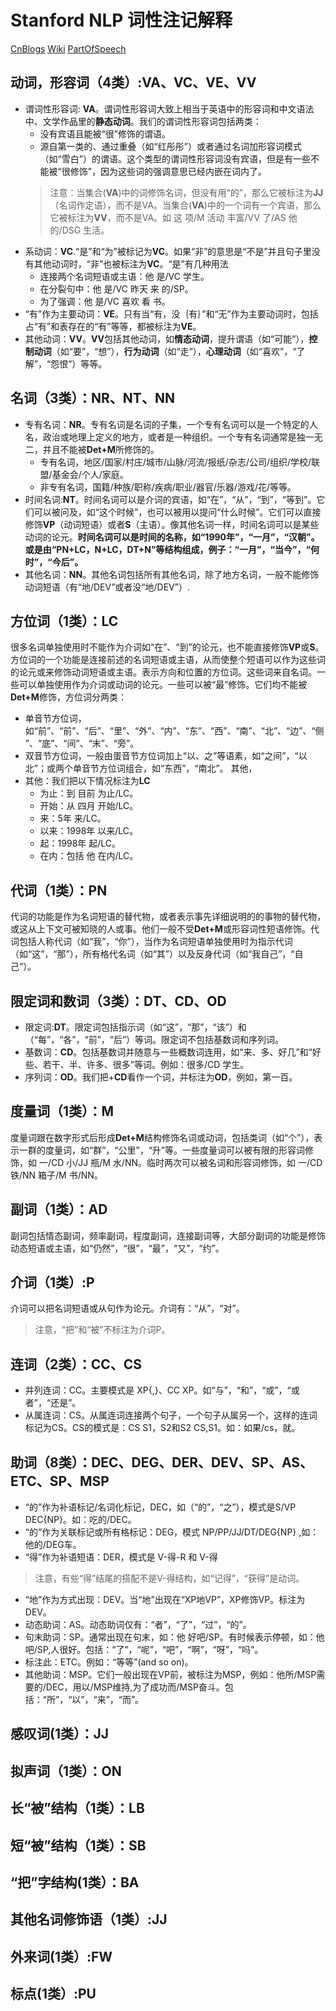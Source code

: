 
# Stanford NLP 词性注记解释 #
[CnBlogs](https://www.cnblogs.com/tonglin0325/p/6850901.html)
[Wiki](https://en.wikipedia.org/wiki/Brown_Corpus#Part-of-speech_tags_used)
[PartOfSpeech](https://stackoverflow.com/questions/1833252/java-stanford-nlp-part-of-speech-labels)
## 动词，形容词（4类）:VA、VC、VE、VV ###
* 谓词性形容词: **VA**。谓词性形容词大致上相当于英语中的形容词和中文语法中、文学作品里的**静态动词**。我们的谓词性形容词包括两类：
  * 没有宾语且能被“很”修饰的谓语。
  * 源自第一类的、通过重叠（如“红彤彤”）或者通过名词加形容词模式（如“雪白”）的谓语。这个类型的谓词性形容词没有宾语，但是有一些不能被“很修饰”，因为这些词的强调意思已经内嵌在词内了。
  > 注意：当集合(**VA**)中的词修饰名词，但没有用“的”，那么它被标注为**JJ**（名词作定语），而不是VA。当集合(**VA**)中的一个词有一个宾语，那么它被标注为**VV**，而不是VA。如 这 项/M 活动 丰富/VV 了/AS 他 的/DSG 生活。
* 系动词：**VC**.“是”和“为”被标记为**VC**。如果“非”的意思是“不是”并且句子里没有其他动词时，“非”也被标注为**VC**。“是”有几种用法
  * 连接两个名词短语或主语：他 是/VC 学生。
  * 在分裂句中：他 是/VC 昨天 来 的/SP。
  * 为了强调：他 是/VC 喜欢 看 书。
* “有”作为主要动词：**VE**。只有当“有，没｛有｝”和“无”作为主要动词时，包括占“有”和表存在的“有”等等，都被标注为**VE**。
* 其他动词：**VV**。**VV**包括其他动词，如**情态动词**，提升谓语（如“可能”），**控制动词**（如“要”，“想”），**行为动词**（如“走”），**心理动词**（如“喜欢”，“了解”，“怨恨”）等等。
## 名词（3类）：NR、NT、NN ###
* 专有名词：**NR**。专有名词是名词的子集，一个专有名词可以是一个特定的人名，政治或地理上定义的地方，或者是一种组织。一个专有名词通常是独一无二，并且不能被**Det+M**所修饰的。
  * 专有名词，地区/国家/村庄/城市/山脉/河流/报纸/杂志/公司/组织/学校/联盟/基金会/个人/家庭。
  * 非专有名词，国籍/种族/职称/疾病/职业/器官/乐器/游戏/花/等等。
* 时间名词:**NT**。时间名词可以是介词的宾语，如“在”，“从”，“到”，“等到”。它们可以被问及，如“这个时候”，也可以被用以提问“什么时候”。它们可以直接修饰**VP**（动词短语）或者**S**（主语）。像其他名词一样，时间名词可以是某些动词的论元。**时间名词可以是时间的名称，如“1990年”，“一月”，“汉朝”。或是由“PN+LC，N+LC，DT+N”等结构组成，例子：“一月”，“当今”，“何时”，“今后”。**
* 其他名词：**NN**。其他名词包括所有其他名词，除了地方名词，一般不能修饰动词短语（有“地/DEV”或者没“地/DEV”）.
## 方位词（1类）：LC ##
很多名词单独使用时不能作为介词如“在”、“到”的论元，也不能直接修饰**VP**或**S**。方位词的一个功能是连接前述的名词短语或主语，从而使整个短语可以作为这些词的论元或来修饰动词短语或主语。表示方向和位置的方位词。这些词来自名词。一些可以单独使用作为介词或动词的论元。一些可以被“最”修饰。它们均不能被**Det+M**修饰，方位词分两类：
  * 单音节方位词，如“前”、“前”、“后”、“里”、“外”、“内”、“东”、“西”、“南”、“北”、“边”、“侧”、“底”、“间”、“末”、“旁”。
  * 双音节方位词，一般由蛋音节方位词加上“以、之”等语素，如“之间”，“以北”；或两个单音节方位词组合，如“东西”，“南北”。
  其他，
  * 其他：我们把以下情况标注为**LC**
    * 为止：到 目前 为止/LC。
    * 开始：从 四月 开始/LC。
    * 来：5年 来/LC。
    * 以来：1998年 以来/LC。
    * 起：1998年 起/LC。
    * 在内：包括 他 在内/LC。
## 代词（1类）：PN ##
代词的功能是作为名词短语的替代物，或者表示事先详细说明的的事物的替代物，或这从上下文可被知晓的人或事。他们一般不受**Det+M**或形容词性短语修饰。代词包括人称代词（如“我”，“你”），当作为名词短语单独使用时为指示代词（如“这”，“那”），所有格代名词（如“其”）以及反身代词（如“我自己”，“自己”）。
## 限定词和数词（3类）：DT、CD、OD ##
* 限定词:**DT**。限定词包括指示词（如“这”，“那”，“该”）和（“每”，“各”，“前”，“后”）等词。限定词不包括基数词和序列词。
* 基数词：**CD**。包括基数词并随意与一些概数词连用，如“来、多、好几”和“好些、若干、半、许多、很多”等词。例如：很多/CD 学生。
* 序列词：**OD**。我们把+**CD**看作一个词，并标注为**OD**，例如，第一百。
## 度量词（1类）：M ##
度量词跟在数字形式后形成**Det+M**结构修饰名词或动词，包括类词（如“个”），表示一群的度量词，如“群”，“公里”，“升”等。一些度量词可以被有限的形容词修饰，如 一/CD 小/JJ 瓶/M 水/NN。临时两次可以被名词和形容词修饰，如 一/CD 铁/NN 箱子/M 书/NN。
## 副词（1类）：AD ##
副词包括情态副词，频率副词，程度副词，连接副词等，大部分副词的功能是修饰动态短语或主语，如“仍然”，“很”，“最”，“又”，“约”。
## 介词（1类）:P ##
介词可以把名词短语或从句作为论元。介词有：“从”，“对”。
>注意，“把”和“被”不标注为介词P。
## 连词（2类）：CC、CS ##
* 并列连词：CC。主要模式是 XP{,}、CC XP。如“与”，“和”，“或”，“或者”，“还是”。
* 从属连词：CS。从属连词连接两个句子，一个句子从属另一个，这样的连词标记为CS。CS的模式是：CS S1，S2和S2 CS,S1。如：如果/cs，就。
## 助词（8类）：DEC、DEG、DER、DEV、SP、AS、ETC、SP、MSP ##
* “的”作为补语标记/名词化标记，DEC，如（“的”，“之”），模式是S/VP DEC{NP}。如：吃的/DEC。
* “的”作为关联标记或所有格标记：DEG，模式 NP/PP/JJ/DT/DEG{NP} ,如：他的/DEG车。
* “得”作为补语短语：DER，模式是 V-得-R 和 V-得
>注意，有些“得”结尾的搭配不是V-得结构，如“记得”，“获得”是动词。
* “地”作为方式出现：DEV。当“地”出现在“XP地VP”，XP修饰VP。标注为DEV。
* 动态助词：AS。动态助词仅有：“者”，“了”，“过”，“的”。
* 句末助词：SP。通常出现在句末，如：他 好吧/SP。有时候表示停顿，如：他吧/SP,人很好。包括：“了”，“呢”，“吧”，“啊”，“呀”，“吗”。
* 标注此：ETC。例如：“等等”(and so on)。
* 其他助词：MSP。它们一般出现在VP前，被标注为MSP，例如：他所/MSP需要的/DEC，用以/MSP维持,为了成功而/MSP奋斗。包括：“所”，“以”，“来”，“而”。
## 感叹词(1类）：JJ ##
## 拟声词（1类）：ON ##
## 长“被”结构（1类）：LB ##
## 短“被”结构（1类）：SB ##
## “把”字结构(1类）：BA ##
## 其他名词修饰语（1类）:JJ ##
## 外来词(1类）:FW ##
## 标点(1类）:PU ##
